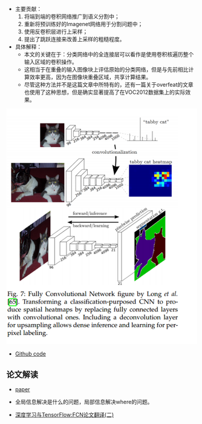* 主要贡献：
    1. 将端到端的卷积网络推广到语义分割中；
    2. 重新将预训练好的Imagenet网络用于分割问题中；
    3. 使用反卷积层进行上采样；
    4. 提出了跳跃连接来改善上采样的粗糙程度。
* 具体解释：
    * 本文的关键在于：分类网络中的全连接层可以看作是使用卷积核遍历整个输入区域的卷积操作。
    * 这相当于在重叠的输入图像块上评估原始的分类网络，但是与先前相比计算效率更高，因为在图像块重叠区域，共享计算结果。
    * 尽管这种方法并不是这篇文章中所特有的，还有一篇关于overfeat的文章也使用了这种思想，但是确实显著提高了在VOC2012数据集上的实际效果。
    
![](readme/10.100-FCN.png)
    

* [Github code](https://github.com/jiye-ML/Semantic_Segmentation_FCN.git)

## 论文解读

* [paper](paper/10.100-15-Fully-Convolutional-Networks-for-Semantic-Segmentation.pdf)

* 全局信息解决是什么的问题，局部信息解决where的问题。
* [深度学习与TensorFlow:FCN论文翻译(二)](https://zhuanlan.zhihu.com/p/38214117)